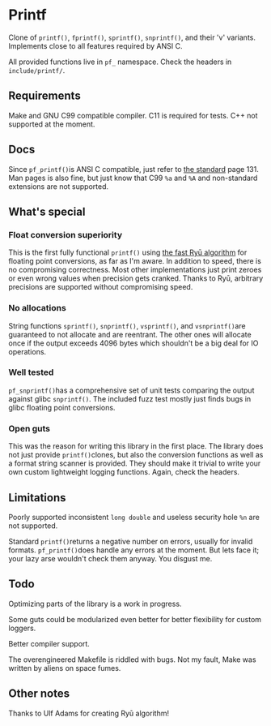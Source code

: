 # Printf

Clone of `printf()`, `fprintf()`, `sprintf()`, `snprintf()`, and their 'v' variants. Implements close to all features required by ANSI C. 

All provided functions live in `pf_` namespace. Check the headers in `include/printf/`. 

## Requirements

Make and GNU C99 compatible compiler. C11 is required for tests. C++ not supported at the moment.

## Docs

Since `pf_printf()`is ANSI C compatible, just refer to [the standard](https://web.archive.org/web/20200909074736if_/https://www.pdf-archive.com/2014/10/02/ansi-iso-9899-1990-1/ansi-iso-9899-1990-1.pdf) page 131. Man pages is also fine, but just know that C99 `%a` and `%A` and non-standard extensions are not supported. 

## What's special

### Float conversion superiority

This is the first fully functional `printf()` using [the fast Ryū algorithm](https://github.com/ulfjack/ryu) for floating point conversions, as far as I'm aware. In addition to speed, there is no compromising correctness. Most other implementations just print zeroes or even wrong values when precision gets cranked. Thanks to Ryū, arbitrary precisions are supported without compromising speed. 

### No allocations

String functions `sprintf()`, `snprintf()`, `vsprintf()`, and `vsnprintf()`are guaranteed to not allocate and are reentrant. The other ones will allocate once if the output exceeds 4096 bytes which shouldn't be a big deal for IO operations. 

### Well tested

`pf_snprintf()`has a comprehensive set of unit tests comparing the output against glibc `snprintf()`. The included fuzz test mostly just finds bugs in glibc floating point conversions. 

### Open guts

This was the reason for writing this library in the first place. The library does not just provide `printf()`clones, but also the conversion functions as well as a format string scanner is provided. They should make it trivial to write your own custom lightweight logging functions. Again, check the headers. 

## Limitations

Poorly supported inconsistent `long double` and useless security hole `%n` are not supported. 

Standard `printf()`returns a negative number on errors, usually for invalid formats. `pf_printf()`does handle any errors at the moment. But lets face it; your lazy arse wouldn't check them anyway. You disgust me.

## Todo

Optimizing parts of the library is a work in progress. 

Some guts could be modularized even better for better flexibility for custom loggers. 

Better compiler support.

The overengineered Makefile is riddled with bugs. Not my fault, Make was written by aliens on space fumes. 

## Other notes

Thanks to Ulf Adams for creating Ryū algorithm! 
